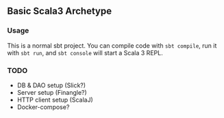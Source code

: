 ## Basic Scala3 Archetype

### Usage
This is a normal sbt project. You can compile code with `sbt compile`, run it with `sbt run`, and `sbt console` will start a Scala 3 REPL.


### TODO
- DB & DAO setup (Slick?)
- Server setup (Finangle?)
- HTTP client setup (ScalaJ)
- Docker-compose?
